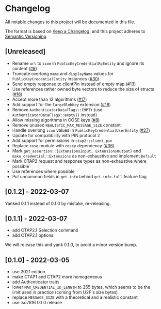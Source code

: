 # Changelog
All notable changes to this project will be documented in this file.

The format is based on [Keep a Changelog](https://keepachangelog.com/en/1.0.0/),
and this project adheres to [Semantic Versioning](https://semver.org/spec/v2.0.0.html).

## [Unreleased]

- Rename `url` to `icon` in `PublicKeyCredentialRpEntity` and ignore its
  content ([#9][])
- Truncate overlong `name` and `displayName` values for `PublicKeyCredentialEntity` instances ([#30][])
- Send empty response to clientPin instead of empty map ([#13][])
- Use references rather owned byte vectors to reduce the size of structs ([#16][])
- Accept more than 12 algorithms ([#17][])
- Add support for the `largeBlobKey` extension ([#18][])
- Remove `AuthenticatorDataFlags::EMPTY` (use `AuthenticatorDataFlags::empty()` instead)
- Allow missing algorithms in COSE keys ([#8][])
- Remove unused `REALISTIC_MAX_MESSAGE_SIZE` constant
- Handle overlong `icon` values in `PublicKeyCredentialUserEntity` ([#27][])
- Update for compatibility with PIN protocol 2
- Add support for permissions in `ctap2::client_pin`
- Replace `cose` module with `cosey` dependency ([#36][])
- Mark `get_assertion::{ExtensionsInput, ExtensionsOutput}` and `make_credential::Extensions` as non-exhaustive and implement `Default`
- Mark CTAP2 request and response types as non-exhaustive where possible
- Use references where possible
- Put uncommon fields in `get_info` behind `get-info-full` feature flag

[#8]: https://github.com/trussed-dev/ctap-types/pull/8
[#9]: https://github.com/solokeys/ctap-types/issues/9
[#30]: https://github.com/solokeys/fido-authenticator/issues/30
[#13]: https://github.com/solokeys/ctap-types/issues/13
[#16]: https://github.com/trussed-dev/ctap-types/pull/16
[#17]: https://github.com/trussed-dev/ctap-types/pull/17
[#18]: https://github.com/trussed-dev/ctap-types/pull/18
[#27]: https://github.com/trussed-dev/ctap-types/pull/27
[#36]: https://github.com/trussed-dev/ctap-types/issues/36

## [0.1.2] - 2022-03-07

Yanked 0.1.1 instead of 0.1.0 by mistake, re-releasing.

## [0.1.1] - 2022-03-07

- add CTAP2.1 Selection command
- add CTAP2.1 options

We will release this and yank 0.1.0, to avoid a minor version bump.

## [0.1.0] - 2022-03-05

- use 2021 edition
- make CTAP1 and CTAP2 more homogeneous
- add Authenticator traits
- lower `MAX_CREDENTIAL_ID_LENGTH` to 255 bytes, which seems to be the
  limit used in practice (coming from U2F's size bytes)
- replace `MESSAGE_SIZE` with a theoretical and a realistic constant
- use iso7816 0.1.0 release

